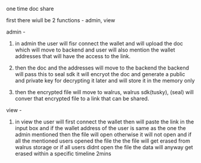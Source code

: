 one time doc share 

first there wiull be 2 functions - admin, view

admin -
1. in admin the user will fisr connect the wallet and will upload the doc which will move to backend and user will also mention the wallet addresses that will have the access to the link.

2. then the doc and the addresses will move to the backend the backend will pass this to seal sdk it will encryot the doc and generate a public and private key for decrypting it later and will store it in the memory only 

3. then the encrypted file will move to walrus, walrus sdk(tusky), (seal) will conver that encrypted file to a link that can be shared.

view - 
1. in view the user will first connect the wallet then will paste the link in the input box and if the wallet address of the user is same as the one the admin mentioned then the file will open otherwise it will not open and if all the mentioned users opened the file the the file will get erased from walrus storage or if all users didnt open the file the data will anyway get erased within a specific timeline 2mins

